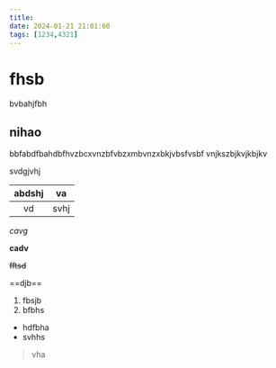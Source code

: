 ```yaml
---
title: 
date: 2024-01-21 21:01:60
tags: [1234,4321]
---
```

# fhsb

bvbahjfbh

## nihao 

bbfabdfbahdbfhvzbcxvnzbfvbzxmbvnzxbkjvbsfvsbf
vnjkszbjkvjkbjkv

svdgjvhj

| abdshj | va |
| :--: | :--: |
| vd | svhj |

*cavg*

**cadv**

~~fftsd~~

==djb==

1. fbsjb
2. bfbhs

- hdfbha
- svhhs

>vha
